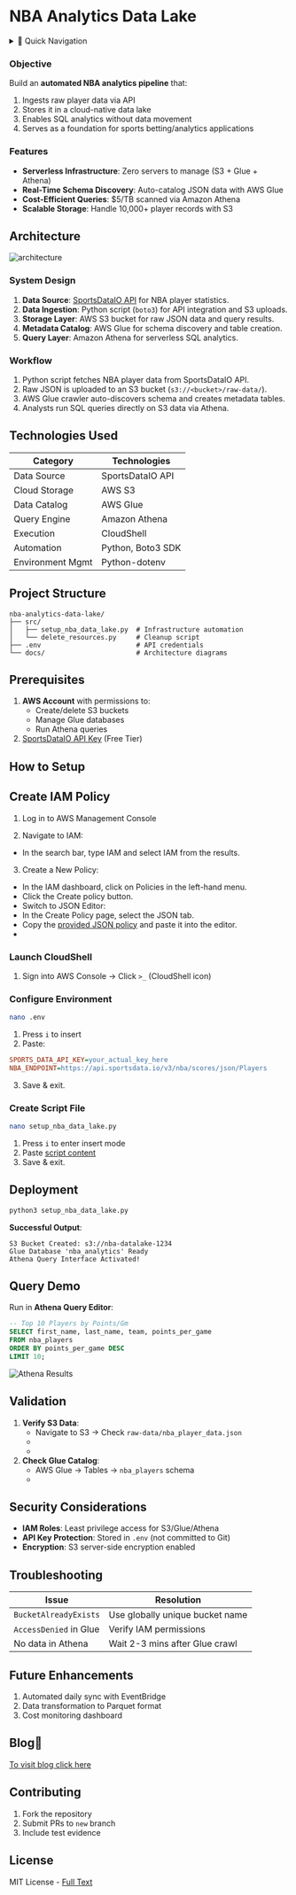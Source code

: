 # NBA Analytics Data Lake  

<details>
<summary>📑 Quick Navigation</summary>

- [NBA Analytics Data Lake](#nba-analytics-data-lake)
    - [Objective](#objective)
    - [Features](#features)
  - [Architecture](#architecture)
    - [System Design](#system-design)
    - [Workflow](#workflow)
  - [Technologies Used](#technologies-used)
  - [Project Structure](#project-structure)
  - [Prerequisites](#prerequisites)
  - [How to Setup](#how-to-setup)
  - [Create IAM Policy](#create-iam-policy)
    - [Launch CloudShell](#launch-cloudshell)
    - [Configure Environment](#configure-environment)
    - [Create Script File](#create-script-file)
  - [Deployment](#deployment)
  - [Query Demo](#query-demo)
  - [Validation](#validation)
  - [Security Considerations](#security-considerations)
  - [Troubleshooting](#troubleshooting)
  - [Future Enhancements](#future-enhancements)
  - [Blog🔗](#blog)
  - [Contributing](#contributing)
  - [License](#license)
</details>


### Objective

Build an **automated NBA analytics pipeline** that: 

1. Ingests raw player data via API  
2. Stores it in a cloud-native data lake  
3. Enables SQL analytics without data movement  
4. Serves as a foundation for sports betting/analytics applications

### Features

- **Serverless Infrastructure**: Zero servers to manage (S3 + Glue + Athena)  
- **Real-Time Schema Discovery**: Auto-catalog JSON data with AWS Glue  
- **Cost-Efficient Queries**: $5/TB scanned via Amazon Athena  
- **Scalable Storage**: Handle 10,000+ player records with S3  


## Architecture  
![architecture](/Assests/D3-Sports%20Analytics%20Data%20Lake/aws-nba-dat-lake.png)  

### System Design  

1. **Data Source**: [SportsDataIO API](https://sportsdata.io/) for NBA player statistics.  
2. **Data Ingestion**: Python script (`boto3`) for API integration and S3 uploads.  
3. **Storage Layer**: AWS S3 bucket for raw JSON data and query results.  
4. **Metadata Catalog**: AWS Glue for schema discovery and table creation.  
5. **Query Layer**: Amazon Athena for serverless SQL analytics.  


### Workflow  

1. Python script fetches NBA player data from SportsDataIO API.  
2. Raw JSON is uploaded to an S3 bucket (`s3://<bucket>/raw-data/`).  
3. AWS Glue crawler auto-discovers schema and creates metadata tables.  
4. Analysts run SQL queries directly on S3 data via Athena.  


## Technologies Used  
| Category         | Technologies              |  
|------------------|---------------------------|  
| Data Source      | SportsDataIO API          |  
| Cloud Storage    | AWS S3                    |  
| Data Catalog     | AWS Glue                  |  
| Query Engine     | Amazon Athena             |  
| Execution        | CloudShell                |
| Automation       | Python, Boto3 SDK         |  
| Environment Mgmt | Python-dotenv             |  

## Project Structure  
```
nba-analytics-data-lake/  
├── src/  
│   ├── setup_nba_data_lake.py  # Infrastructure automation  
│   └── delete_resources.py     # Cleanup script  
├── .env                        # API credentials  
└── docs/                       # Architecture diagrams  
```


## Prerequisites  

1. **AWS Account** with permissions to:  
   - Create/delete S3 buckets  
   - Manage Glue databases  
   - Run Athena queries  
2. [SportsDataIO API Key](https://sportsdata.io/cart/free-trial) (Free Tier)  


## How to Setup

## Create IAM Policy
1. Log in to AWS Management Console

2. Navigate to IAM: 
- In the search bar, type IAM and select IAM from the results.

3. Create a New Policy:
- In the IAM dashboard, click on Policies in the left-hand menu.
- Click the Create policy button.
- Switch to JSON Editor:
- In the Create Policy page, select the JSON tab.
- Copy the [provided JSON policy](/D3-Sports%20Analytics%20Data%20Lake/policies/IAM%20Roles) and paste it into the editor.
- [](/Assests/D3-Sports%20Analytics%20Data%20Lake/iam.png)

###  Launch CloudShell  
1. Sign into AWS Console → Click `>_` (CloudShell icon)  

### Configure Environment  

```bash
nano .env
``` 
1. Press `i` to insert  
2. Paste:  
```ini
SPORTS_DATA_API_KEY=your_actual_key_here
NBA_ENDPOINT=https://api.sportsdata.io/v3/nba/scores/json/Players
```
3. Save & exit.  

### Create Script File  
```bash
nano setup_nba_data_lake.py
```
1. Press `i` to enter insert mode  
2. Paste [script content](/D3-Sports%20Analytics%20Data%20Lake/src/setup_nba_data_lake.py)   
3. Save & exit.  


## Deployment  
```bash
python3 setup_nba_data_lake.py
```
**Successful Output**:  
```text
S3 Bucket Created: s3://nba-datalake-1234  
Glue Database 'nba_analytics' Ready  
Athena Query Interface Activated!  
```


## Query Demo  
Run in **Athena Query Editor**:  
```sql
-- Top 10 Players by Points/Gm
SELECT first_name, last_name, team, points_per_game 
FROM nba_players 
ORDER BY points_per_game DESC 
LIMIT 10;
```
![Athena Results](https://via.placeholder.com/600x300.png?text=Top+10+Players+Query+Results)  


## Validation  
1. **Verify S3 Data**:  
   - Navigate to S3 → Check `raw-data/nba_player_data.json` 
   - [](/Assests/D3-Sports%20Analytics%20Data%20Lake/bucket.png)
   - [](/Assests/D3-Sports%20Analytics%20Data%20Lake/bucket2.png) 
2. **Check Glue Catalog**:  
   - AWS Glue → Tables → `nba_players` schema  
   - [](/Assests/D3-Sports%20Analytics%20Data%20Lake/glue_table.png)


## Security Considerations  
- **IAM Roles**: Least privilege access for S3/Glue/Athena  
- **API Key Protection**: Stored in `.env` (not committed to Git)  
- **Encryption**: S3 server-side encryption enabled  


## Troubleshooting  
| Issue                          | Resolution                      |  
|--------------------------------|---------------------------------|  
| `BucketAlreadyExists`          | Use globally unique bucket name |  
| `AccessDenied` in Glue         | Verify IAM permissions          |  
| No data in Athena              | Wait 2-3 mins after Glue crawl  |  


## Future Enhancements  
1. Automated daily sync with EventBridge  
2. Data transformation to Parquet format  
3. Cost monitoring dashboard  

## Blog🔗
[To visit blog click here](https://blogs.vijaysingh.cloud/data-lake)

## Contributing  
1. Fork the repository  
2. Submit PRs to `new` branch  
3. Include test evidence  


## License  
MIT License - [Full Text](/LICENSE)  

